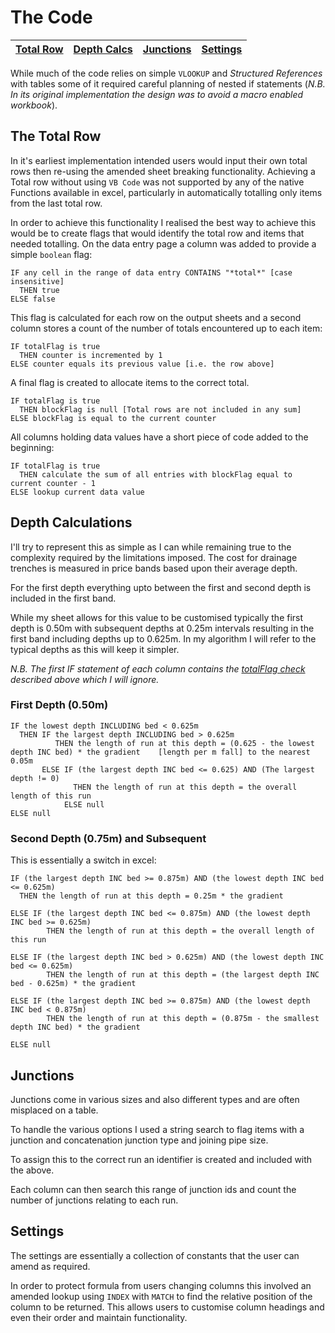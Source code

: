 # The Code
| [Total Row](#The-Total-Row) | [Depth Calcs](#Depth-Calculations) | [Junctions](#Junctions) | [Settings](#Settings) |
| :---: | :---: | :---: | :---: |

While much of the code relies on simple `VLOOKUP` and *Structured References* with tables some of it required careful planning of nested if statements (*N.B. In its original implementation the design was to avoid a macro enabled workbook*).

## The Total Row
In it's earliest implementation intended users would input their own total rows then re-using the amended sheet breaking functionality.
Achieving a Total row without using `VB Code` was not supported by any of the native Functions available in excel, particularly in automatically totalling only items from the last total row.

In order to achieve this functionality I realised the best way to achieve this would be to create flags that would identify the total row and items that needed totalling.
On the data entry page a column was added to provide a simple `boolean` flag:
```
IF any cell in the range of data entry CONTAINS "*total*" [case insensitive]
  THEN true
ELSE false
```

This flag is calculated for each row on the output sheets and a second column stores a count of the number of totals encountered up to each item:
```
IF totalFlag is true
  THEN counter is incremented by 1
ELSE counter equals its previous value [i.e. the row above]
```

A final flag is created to allocate items to the correct total.
```
IF totalFlag is true
  THEN blockFlag is null [Total rows are not included in any sum]
ELSE blockFlag is equal to the current counter
```

All columns holding data values have a short piece of code added to the beginning:
```
IF totalFlag is true
  THEN calculate the sum of all entries with blockFlag equal to current counter - 1
ELSE lookup current data value
```

## Depth Calculations
I'll try to represent this as simple as I can while remaining true to the complexity required by the limitations imposed.
The cost for drainage trenches is measured in price bands based upon their average depth.

For the first depth everything upto between the first and second depth is included in the first band.

While my sheet allows for this value to be customised typically the first depth is 0.50m with subsequent depths at 0.25m intervals resulting in the first band including depths up to 0.625m.  In my algorithm I will refer to the typical depths as this will keep it simpler.

*N.B. The first IF statement of each column contains the [totalFlag check](#The-Total-Row) described above which I will ignore.*

### First Depth (0.50m)
```
IF the lowest depth INCLUDING bed < 0.625m
  THEN IF the largest depth INCLUDING bed > 0.625m
          THEN the length of run at this depth = (0.625 - the lowest depth INC bed) * the gradient    [length per m fall] to the nearest 0.05m
       ELSE IF (the largest depth INC bed <= 0.625) AND (The largest depth != 0)
              THEN the length of run at this depth = the overall length of this run
            ELSE null
ELSE null
```

### Second Depth (0.75m) and Subsequent
This is essentially a switch in excel:
```
IF (the largest depth INC bed >= 0.875m) AND (the lowest depth INC bed <= 0.625m)
  THEN the length of run at this depth = 0.25m * the gradient
  
ELSE IF (the largest depth INC bed <= 0.875m) AND (the lowest depth INC bed >= 0.625m)
        THEN the length of run at this depth = the overall length of this run

ELSE IF (the largest depth INC bed > 0.625m) AND (the lowest depth INC bed <= 0.625m)
        THEN the length of run at this depth = (the largest depth INC bed - 0.625m) * the gradient
        
ELSE IF (the largest depth INC bed >= 0.875m) AND (the lowest depth INC bed < 0.875m)
        THEN the length of run at this depth = (0.875m - the smallest depth INC bed) * the gradient

ELSE null
```
## Junctions
Junctions come in various sizes and also different types and are often misplaced on a table.

To handle the various options I used a string search to flag items with a junction and concatenation junction type and joining pipe size.

To assign this to the correct run an identifier is created and included with the above.

Each column can then search this range of junction ids and count the number of junctions relating to each run.

## Settings
The settings are essentially a collection of constants that the user can amend as required.

In order to protect formula from users changing columns this involved an amended lookup using `INDEX` with `MATCH` to find the relative position of the column to be returned.  This allows users to customise column headings and even their order and maintain functionality.

